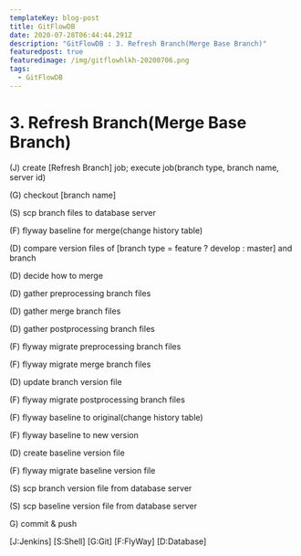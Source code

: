 ```yaml
---
templateKey: blog-post
title: GitFlowDB
date: 2020-07-28T06:44:44.291Z
description: "GitFlowDB : 3. Refresh Branch(Merge Base Branch)"
featuredpost: true
featuredimage: /img/gitflowhlkh-20200706.png
tags:
  - GitFlowDB
---
```

<!--StartFragment-->

# 3. Refresh Branch(Merge Base Branch)

<!--EndFragment-->

<!--StartFragment-->

(J) create \[Refresh Branch] job; execute job(branch type, branch name, server id)

(G) checkout \[branch name]

(S) scp branch files to database server

(F) flyway baseline for merge(change history table)

(D) compare version files of \[branch type = feature ? develop : master] and branch

(D) decide how to merge

(D) gather preprocessing branch files

(D) gather merge branch files

(D) gather postprocessing branch files

(F) flyway migrate preprocessing branch files

(F) flyway migrate merge branch files

(D) update branch version file

(F) flyway migrate postprocessing branch files

(F) flyway baseline to original(change history table)

(F) flyway baseline to new version

(D) create baseline version file

(F) flyway migrate baseline version file

(S) scp branch version file from database server

(S) scp baseline version file from database server

G) commit & push

<!--EndFragment-->



<!--StartFragment-->

\[J:Jenkins] \[S:Shell] \[G:Git] \[F:FlyWay] \[D:Database]

<!--EndFragment-->
